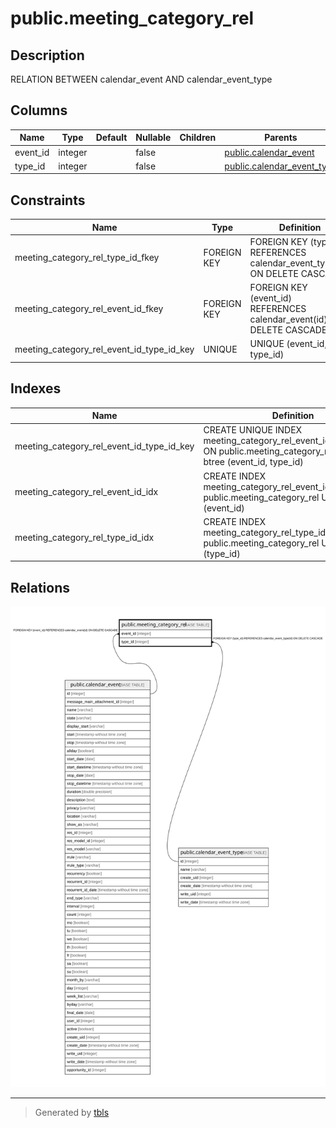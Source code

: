 # public.meeting_category_rel

## Description

RELATION BETWEEN calendar_event AND calendar_event_type

## Columns

| Name | Type | Default | Nullable | Children | Parents | Comment |
| ---- | ---- | ------- | -------- | -------- | ------- | ------- |
| event_id | integer |  | false |  | [public.calendar_event](public.calendar_event.md) |  |
| type_id | integer |  | false |  | [public.calendar_event_type](public.calendar_event_type.md) |  |

## Constraints

| Name | Type | Definition |
| ---- | ---- | ---------- |
| meeting_category_rel_type_id_fkey | FOREIGN KEY | FOREIGN KEY (type_id) REFERENCES calendar_event_type(id) ON DELETE CASCADE |
| meeting_category_rel_event_id_fkey | FOREIGN KEY | FOREIGN KEY (event_id) REFERENCES calendar_event(id) ON DELETE CASCADE |
| meeting_category_rel_event_id_type_id_key | UNIQUE | UNIQUE (event_id, type_id) |

## Indexes

| Name | Definition |
| ---- | ---------- |
| meeting_category_rel_event_id_type_id_key | CREATE UNIQUE INDEX meeting_category_rel_event_id_type_id_key ON public.meeting_category_rel USING btree (event_id, type_id) |
| meeting_category_rel_event_id_idx | CREATE INDEX meeting_category_rel_event_id_idx ON public.meeting_category_rel USING btree (event_id) |
| meeting_category_rel_type_id_idx | CREATE INDEX meeting_category_rel_type_id_idx ON public.meeting_category_rel USING btree (type_id) |

## Relations

![er](public.meeting_category_rel.svg)

---

> Generated by [tbls](https://github.com/k1LoW/tbls)
